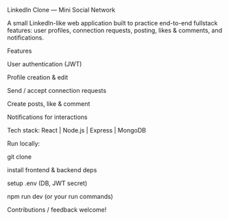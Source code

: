 LinkedIn Clone — Mini Social Network

A small LinkedIn-like web application built to practice end-to-end fullstack features: user profiles, connection requests, posting, likes & comments, and notifications.

Features

User authentication (JWT)

Profile creation & edit

Send / accept connection requests

Create posts, like & comment

Notifications for interactions

Tech stack: React | Node.js | Express | MongoDB 

Run locally:

git clone <repo>

install frontend & backend deps

setup .env (DB, JWT secret)

npm run dev (or your run commands)

Contributions / feedback welcome!
